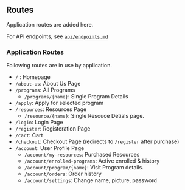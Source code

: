 ## Routes

Application routes are added here. 

For API endpoints, see [`api/endpoints.md`](api/endpoints.md)

### Application Routes

Following routes are in use by application.

- `/` : Homepage
- `/about-us`: About Us Page
- `/programs`: All Programs
    - `/programs/{name}`: Single Program Details
- `/apply`: Apply for selected program
- `/resources`: Resources Page
    - `/resource/{name}`: Single Resouce Detials page.
- `/login`: Login Page
- `/register`: Registeration Page
- `/cart`: Cart
- `/checkout`: Checkout Page (redirects to `/register` after purchase)
- `/account`: User Profile Page
    - `/account/my-resources`: Purchased Resources
    - `/account/enrolled-programs`: Active enrolled & history
    - `/account/program/{name}`: Visit Program details.
    - `/account/orders`: Order history
    - `/account/settings`: Change name, picture, password